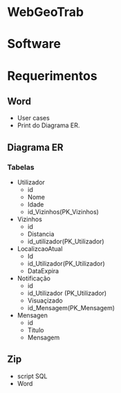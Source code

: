 # WebGeoTrab

# Software

# Requerimentos 
## Word 
- User cases
- Print do Diagrama ER.
## Diagrama ER
### Tabelas 
- Utilizador
  - id
  - Nome
  - Idade
  - id_Vizinhos(PK_Vizinhos)
- Vizinhos
  - id
  - Distancia
  - id_utilizador(PK_Utilizador)
- LocalizcaoAtual
  - Id
  - id_Utilizador(PK_Utilizador)
  - DataExpira
- Notificação
  - id 
  - id_Utilizador (PK_Utilizador)
  - Visuaçizado
  - id_Mensagem(PK_Mensagem)
- Mensagen
  - id
  - Titulo
  - Mensagem
## Zip 
- script SQL
- Word  
